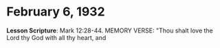 # February 6, 1932

**Lesson Scripture**: Mark 12:28-44. MEMORY VERSE: "Thou shalt love the Lord thy God with all thy heart, and

